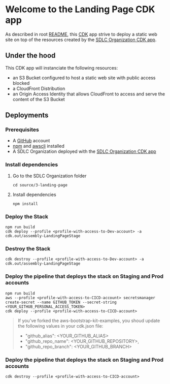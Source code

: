 # Welcome to the Landing Page CDK app

As described in root [README](../../README.md), this [CDK](https://docs.aws.amazon.com/cdk/latest/guide/apps.html) app strive to deploy a static web site on top of the resources created by the [SDLC Organization CDK app](../1-SDLC-organization/README.md).

## Under the hood

This CDK app will instanciate the following resources:
* an S3 Bucket configured to host a static web site with public access blocked
* a CloudFront Distribution
* an Origin Access Identity that allows CloudFront to access and serve the content of the S3 Bucket

## Deployments

### Prerequisites

* A [GitHub](https://github.com) account
* [npm](https://npmjs.org) and [awscli](https://docs.aws.amazon.com/cli/latest/userguide/install-cliv2.html) installed
* A SDLC Organization deployed with the [SDLC Organization CDK app](../1-SDLC-organization/README.md)

### Install dependencies

1. Go to the SDLC Organization folder

    ```
    cd source/3-landing-page
    ```

1. Install dependencies

    ```
    npm install
    ```

### Deploy the Stack

```
npm run build
cdk deploy --profile <profile-with-access-to-Dev-account> -a cdk.out/assembly-LandingPageStage
```

### Destroy the Stack

```
cdk destroy --profile <profile-with-access-to-Dev-account> -a cdk.out/assembly-LandingPageStage
```

### Deploy the pipeline that deploys the stack on Staging and Prod accounts

```
npm run build
aws --profile <profile-with-access-to-CICD-account> secretsmanager create-secret --name GITHUB_TOKEN --secret-string <YOUR_GITHUB_PERSONAL_ACCESS_TOKEN>
cdk deploy --profile <profile-with-access-to-CICD-account>
```

> If you've forked the aws-bootstrap-kit-examples, you shoud update the following values in your cdk.json file:
>
>* "github_alias": <YOUR_GITHUB_ALIAS>
>* "github_repo_name": <YOUR_GITHUB_REPOSITORY>,
>* "github_repo_branch": <YOUR_GITHUB_BRANCH>

### Deploy the pipeline that deploys the stack on Staging and Prod accounts

```
cdk destroy --profile <profile-with-access-to-CICD-account>
```


